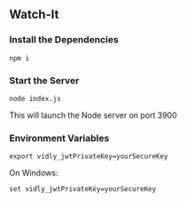 ## Watch-It

### Install the Dependencies

    npm i

### Start the Server

    node index.js

This will launch the Node server on port 3900

### Environment Variables

    export vidly_jwtPrivateKey=yourSecureKey

On Windows:

    set vidly_jwtPrivateKey=yourSecureKey
